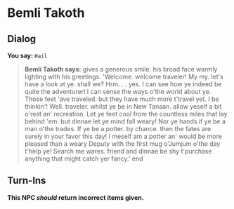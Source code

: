 # Bemli Takoth


## Dialog

**You say:** `Hail`



>**Bemli Takoth says:** gives a generous smile. his broad face warmly lighting with his greetings. 'Welcome. welcome traveler! My my. let's have a look at ye. shall we? Hrm. . . yes. I can see how ye indeed be quite the adventurer! I can sense the ways o'the world about ye. Those feet 'ave traveled. but they have much more t'travel yet. I be thinkin'! Well. traveler. whilst ye be in New Tanaan. allow yeself a bit o'rest an' recreation. Let ye feet cool from the countless miles that lay behind 'em. but dinnae let ye mind fall weary! Nor ye hands if ye be a man o'the trades. If ye be a potter. by chance. then the fates are surely in your favor this day! I meself am a potter an' would be more pleased than a weary Deputy with the first mug o'Jumjum o'the day t'help ye! Search me wares. friend and dinnae be shy t'purchase anything that might catch yer fancy.'
end



## Turn-Ins



**This NPC *should* return incorrect items given.**





